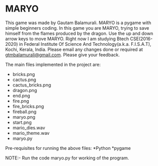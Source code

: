 # MARYO
This game was made by Gautam Balamurali. MARYO is a pygame with simple beginners coding. In this game you are MARYO,
trying to save himself from the flames produced by the dragon. Use the up and down arrow keys to move MARYO. Right now I am studying Btech CSE(2016-2020) in Federal Institute Of Science And Technology(a.k.a. F.I.S.A.T), Kochi, Kerala, India. Please email any changes done or required at gtmbalamurali@gmail.com. Please give your feedback.

The main files implemented in the project are:
* bricks.png
* cactus.png
* cactus_bricks.png
* dragon.png
* end.png
* fire.png
* fire_bricks.png
* fireball.png
* maryo.png
* start.png
* mario_dies.wav
* mario_theme.wav
* maryo.py


Pre-requisites for running the above files:
*Python
*pygame

NOTE:- Run the code maryo.py for working of the program.
